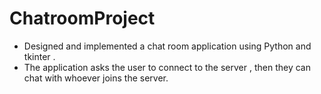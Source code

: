 # ChatroomProject
- Designed and implemented a chat room application using Python and tkinter .
- The application asks the user to connect to the server , then  they can chat with whoever joins the server. 
